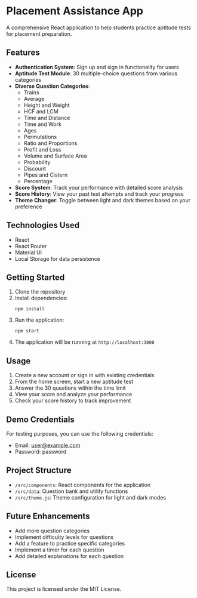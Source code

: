 # Placement Assistance App

A comprehensive React application to help students practice aptitude tests for placement preparation.

## Features

- **Authentication System**: Sign up and sign in functionality for users
- **Aptitude Test Module**: 30 multiple-choice questions from various categories
- **Diverse Question Categories**:
  - Trains
  - Average
  - Height and Weight
  - HCF and LCM
  - Time and Distance
  - Time and Work
  - Ages
  - Permutations
  - Ratio and Proportions
  - Profit and Loss
  - Volume and Surface Area
  - Probability
  - Discount
  - Pipes and Cistern
  - Percentage
- **Score System**: Track your performance with detailed score analysis
- **Score History**: View your past test attempts and track your progress
- **Theme Changer**: Toggle between light and dark themes based on your preference

## Technologies Used

- React
- React Router
- Material UI
- Local Storage for data persistence

## Getting Started

1. Clone the repository
2. Install dependencies:
   ```
   npm install
   ```
3. Run the application:
   ```
   npm start
   ```
4. The application will be running at `http://localhost:3000`

## Usage

1. Create a new account or sign in with existing credentials
2. From the home screen, start a new aptitude test
3. Answer the 30 questions within the time limit
4. View your score and analyze your performance
5. Check your score history to track improvement

## Demo Credentials

For testing purposes, you can use the following credentials:
- Email: user@example.com
- Password: password

## Project Structure

- `/src/components`: React components for the application
- `/src/data`: Question bank and utility functions
- `/src/theme.js`: Theme configuration for light and dark modes

## Future Enhancements

- Add more question categories
- Implement difficulty levels for questions
- Add a feature to practice specific categories
- Implement a timer for each question
- Add detailed explanations for each question

## License

This project is licensed under the MIT License. 
